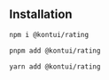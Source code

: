 ## Installation

```sh
npm i @kontui/rating
```

```sh
pnpm add @kontui/rating
```

```sh
yarn add @kontui/rating
```

